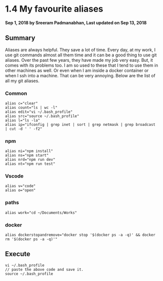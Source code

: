 # 1.4 My favourite aliases

#### Sep 1, 2018 by Sreeram Padmanabhan, Last updated on Sep 13, 2018

## Summary

Aliases are always helpful. They save a lot of time. Every day, at my work, I use git commands almost all them time and it can be a good thing to use git aliases. Over the past few years, they have made my job very easy.
But, it comes with its problems too. I am so used to these that I tend to use them in other machines as well. Or even when I am inside a docker container or when I ssh into a machine. That can be very annoying. Below are the list of all my git aliases.

### Common

    alias c="clear"
    alias count="ls | wc -l"
    alias edit="vi ~/.bash_profile"
    alias src="source ~/.bash_profile"
    alias l="ls -la"
    alias ip="ifconfig | grep inet | sort | grep netmask | grep broadcast | cut -d ' ' -f2"

### npm
    alias ni="npm install"
    alias ns="npm start"
    alias nrd="npm run dev"
    alias nt="npm run test"

### Vscode
    alias v="code"
    alias o="open"

### paths
    alias work="cd ~/Documents/Works"

### docker
    alias dockerstopandremove="docker stop '$(docker ps -a -q)' && docker rm '$(docker ps -a -q)'"

## Execute

    vi ~/.bash_profile
    // paste the above code and save it.
    source ~/.bash_profile
